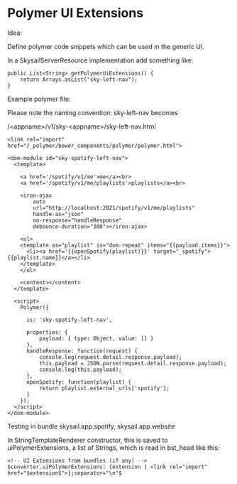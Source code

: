 # Polymer UI Extensions

Idea:

Define polymer code snippets which can be used in the generic UI.

In a SkysailServerResource implementation add something like:

```
public List<String> getPolymerUiExtensions() {
    return Arrays.asList("sky-left-nav");
}
```

Example polymer file:

Please note the naming convention: sky-left-nav becomes 

/&lt;appname&gt;/v1/sky-&lt;appname&gt;/sky-left-nav.html

```
<link rel="import" href="/_polymer/bower_components/polymer/polymer.html">

<dom-module id="sky-spotify-left-nav">
  <template>

    <a href='/spotify/v1/me'>me</a><br>
    <a href='/spotify/v1/me/playlists'>playlists</a><br>

    <iron-ajax
        auto
        url="http://localhost:2021/spotify/v1/me/playlists"
        handle-as="json"
        on-response="handleResponse"
        debounce-duration="300"></iron-ajax>

    <ul>    
    <template as="playlist" is="dom-repeat" items="{{payload.items}}">
      <li><a href='{{openSpotify(playlist)}}' target="_spotify">{{playlist.name}}</a></li>
    </template>
    </ul>

    <content></content>    
  </template>

  <script>
    Polymer({

      is: 'sky-spotify-left-nav',

      properties: {
          payload: { type: Object, value: [] }
      },
      handleResponse: function(request) {
          console.log(request.detail.response.payload);
          this.payload = JSON.parse(request.detail.response.payload);
          console.log(this.payload);
      },
      openSpotify: function(playlist) {
          return playlist.external_urls['spotify'];
      }
    });
  </script>
</dom-module>
```

Testing in bundle skysail.app.spotify, skysail.app.website

In StringTemplateRenderer constructor, this is saved to uiPolymerExtensions, a list of Strings, which is read in bst\_head like this:

```
<!-- UI Extensions from bundles (if any) -->
$converter.uiPolymerExtensions: {extension | <link rel="import" href="$extension$">};separator="\n"$
```



